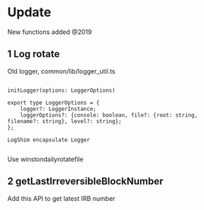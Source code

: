 # Update

New functions added @2019

## 1 Log rotate
  
Old logger, common/lib/logger_util.ts

```

initLogger(options: LoggerOptions)

export type LoggerOptions = {
    logger?: LoggerInstance;
    loggerOptions?: {console: boolean, file?: {root: string, filename?: string}, level?: string};
};

LogShim encapsulate Logger


```

Use winstondailyrotatefile

## 2 getLastIrreversibleBlockNumber

Add this API to get latest IRB number


